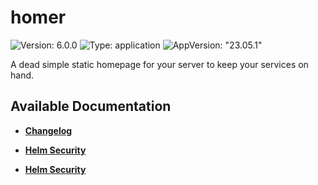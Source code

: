 # homer

![Version: 6.0.0](https://img.shields.io/badge/Version-6.0.0-informational?style=flat-square) ![Type: application](https://img.shields.io/badge/Type-application-informational?style=flat-square) ![AppVersion: "23.05.1"](https://img.shields.io/badge/AppVersion-"23.05.1"-informational?style=flat-square)

A dead simple static homepage for your server to keep your services on hand.

## Available Documentation

- [**Changelog**](CHANGELOG)

- [**Helm Security**](container-security)

- [**Helm Security**](helm-security)

